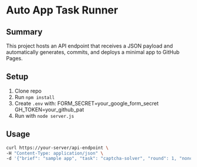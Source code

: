 # Auto App Task Runner

## Summary
This project hosts an API endpoint that receives a JSON payload and automatically generates, commits, and deploys a minimal app to GitHub Pages.

## Setup
1.   Clone repo
2.   Run `npm install`
3.   Create `.env` with:
       FORM_SECRET=your_google_form_secret
       GH_TOKEN=your_github_pat
4.   Run with `node server.js`

## Usage
```bash
curl https://your-server/api-endpoint \
-H "Content-Type: application/json" \
-d '{"brief": "sample app", "task": "captcha-solver", "round": 1, "nonce": "abc123", "secret": "your_google_form_secret"}'
